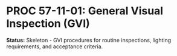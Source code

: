 # PROC 57-11-01: General Visual Inspection (GVI)
**Status:** Skeleton - GVI procedures for routine inspections, lighting requirements, and acceptance criteria.
